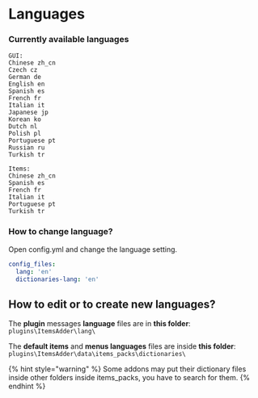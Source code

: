 # Languages

### Currently available languages

```text
GUI: 
Chinese zh_cn
Czech cz
German de
English en
Spanish es
French fr
Italian it
Japanese jp
Korean ko
Dutch nl
Polish pl
Portuguese pt
Russian ru
Turkish tr

Items: 
Chinese zh_cn
Spanish es
French fr
Italian it
Portuguese pt
Turkish tr
```

### How to change language?

Open config.yml and change the language setting.

```yaml
config_files:
  lang: 'en'
  dictionaries-lang: 'en'
```

## How to edit or to create new languages?

The **plugin** messages **language** files are in **this folder**: `plugins\ItemsAdder\lang\`

The **default items** and **menus languages** files are inside **this folder**: `plugins\ItemsAdder\data\items_packs\dictionaries\`

{% hint style="warning" %}
Some addons may put their dictionary files inside other folders inside items\_packs, you have to search for them.
{% endhint %}

